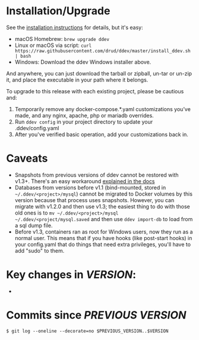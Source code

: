 # Installation/Upgrade

See the [installation instructions](https://github.com/drud/ddev/blob/master/docs/index.md) for details, but it's easy:

- macOS Homebrew: `brew upgrade ddev`
- Linux or macOS via script:
`curl https://raw.githubusercontent.com/drud/ddev/master/install_ddev.sh | bash`
- Windows: Download the ddev Windows installer above.

And anywhere, you can just download the tarball or zipball, un-tar or un-zip it, and place the executable in your path where it belongs.

To upgrade to this release with each existing project, please be cautious and:

1. Temporarily remove any docker-compose.*.yaml customizations you’ve made, and any nginx, apache, php or mariadb overrides.
2. Run `ddev config` in your project directory to update your .ddev/config.yaml
3. After you've verified basic operation, add your customizations back in.

# Caveats

* Snapshots from previous versions of ddev cannot be restored with v1.3+. There's an easy workaround [explained in the docs](https://ddev.readthedocs.io/en/latest/users/troubleshooting/#cant-restore-snapshot-created-before-ddev-v13) 
* Databases from versions before v1.1 (bind-mounted, stored in `~/.ddev/<project>/mysql`) cannot be migrated to Docker volumes by this version because that process uses snapshots. However, you can migrate with v1.2.0 and then use v1.3; the easiest thing to do with those old ones is to `mv ~/.ddev/<project>/mysql ~/.ddev/<project/mysql.saved` and then use `ddev import-db` to load from a sql dump file.
* Before v1.3, containers ran as root for Windows users, now they run as a normal user. This means that if you have hooks (like post-start hooks) in your config.yaml that do things that need extra privileges, you'll have to add "sudo" to them. 

# Key changes in _VERSION_:

*

# Commits since _PREVIOUS VERSION_

```
$ git log --oneline --decorate=no $PREVIOUS_VERSION..$VERSION
```
